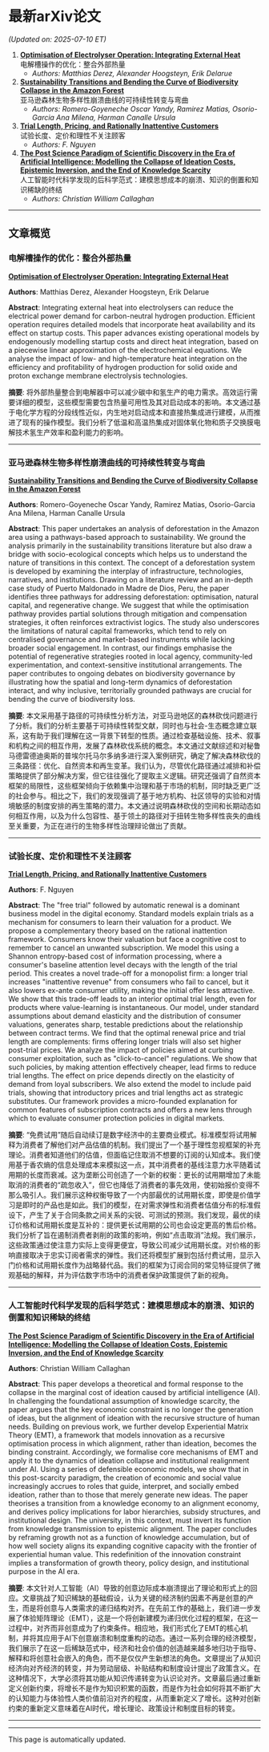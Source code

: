 # 最新arXiv论文

<!-- ARXIV_PAPERS_START -->
*(Updated on: 2025-07-10 ET)*

1. **[Optimisation of Electrolyser Operation: Integrating External Heat](https://arxiv.org/abs/arXiv:2507.06796)**<br/>电解槽操作的优化：整合外部热量
    - *Authors: Matthias Derez, Alexander Hoogsteyn, Erik Delarue*
2. **[Sustainability Transitions and Bending the Curve of Biodiversity Collapse in the Amazon Forest](https://arxiv.org/abs/arXiv:2507.06663)**<br/>亚马逊森林生物多样性崩溃曲线的可持续性转变与弯曲
    - *Authors: Romero-Goyeneche Oscar Yandy, Ramirez Matias, Osorio-Garcia Ana Milena, Harman Canalle Ursula*
3. **[Trial Length, Pricing, and Rationally Inattentive Customers](https://arxiv.org/abs/arXiv:2507.06422)**<br/>试验长度、定价和理性不关注顾客
    - *Authors: F. Nguyen*
4. **[The Post Science Paradigm of Scientific Discovery in the Era of Artificial Intelligence: Modelling the Collapse of Ideation Costs, Epistemic Inversion, and the End of Knowledge Scarcity](https://arxiv.org/abs/arXiv:2507.07019)**<br/>人工智能时代科学发现的后科学范式：建模思想成本的崩溃、知识的倒置和知识稀缺的终结
    - *Authors: Christian William Callaghan*


---

## 文章概览

### 电解槽操作的优化：整合外部热量
**[Optimisation of Electrolyser Operation: Integrating External Heat](https://arxiv.org/abs/arXiv:2507.06796)**

**Authors**: Matthias Derez, Alexander Hoogsteyn, Erik Delarue

**Abstract**: Integrating external heat into electrolysers can reduce the electrical power demand for carbon-neutral hydrogen production. Efficient operation requires detailed models that incorporate heat availability and its effect on startup costs. This paper advances existing operational models by endogenously modelling startup costs and direct heat integration, based on a piecewise linear approximation of the electrochemical equations. We analyse the impact of low- and high-temperature heat integration on the efficiency and profitability of hydrogen production for solid oxide and proton exchange membrane electrolysis technologies.

**摘要**: 将外部热量整合到电解器中可以减少碳中和氢生产的电力需求。高效运行需要详细的模型，这些模型需要包含热量可用性及其对启动成本的影响。本文通过基于电化学方程的分段线性近似，内生地对启动成本和直接热集成进行建模，从而推进了现有的操作模型。我们分析了低温和高温热集成对固体氧化物和质子交换膜电解技术氢生产效率和盈利能力的影响。

---
### 亚马逊森林生物多样性崩溃曲线的可持续性转变与弯曲
**[Sustainability Transitions and Bending the Curve of Biodiversity Collapse in the Amazon Forest](https://arxiv.org/abs/arXiv:2507.06663)**

**Authors**: Romero-Goyeneche Oscar Yandy, Ramirez Matias, Osorio-Garcia Ana Milena, Harman Canalle Ursula

**Abstract**: This paper undertakes an analysis of deforestation in the Amazon area using a pathways-based approach to sustainability. We ground the analysis primarily in the sustainability transitions literature but also draw a bridge with socio-ecological concepts which helps us to understand the nature of transitions in this context. The concept of a deforestation system is developed by examining the interplay of infrastructure, technologies, narratives, and institutions. Drawing on a literature review and an in-depth case study of Puerto Maldonado in Madre de Dios, Peru, the paper identifies three pathways for addressing deforestation: optimisation, natural capital, and regenerative change. We suggest that while the optimisation pathway provides partial solutions through mitigation and compensation strategies, it often reinforces extractivist logics. The study also underscores the limitations of natural capital frameworks, which tend to rely on centralised governance and market-based instruments while lacking broader social engagement. In contrast, our findings emphasise the potential of regenerative strategies rooted in local agency, community-led experimentation, and context-sensitive institutional arrangements. The paper contributes to ongoing debates on biodiversity governance by illustrating how the spatial and long-term dynamics of deforestation interact, and why inclusive, territorially grounded pathways are crucial for bending the curve of biodiversity loss.

**摘要**: 本文采用基于路径的可持续性分析方法，对亚马逊地区的森林砍伐问题进行了分析。我们的分析主要基于可持续性转型文献，同时也与社会-生态概念建立联系，这有助于我们理解在这一背景下转型的性质。通过检查基础设施、技术、叙事和机构之间的相互作用，发展了森林砍伐系统的概念。本文通过文献综述和对秘鲁马德雷德迪奥斯的普埃尔托马尔多纳多进行深入案例研究，确定了解决森林砍伐的三条路径：优化、自然资本和再生变革。我们认为，尽管优化路径通过减排和补偿策略提供了部分解决方案，但它往往强化了提取主义逻辑。研究还强调了自然资本框架的局限性，这些框架倾向于依赖集中治理和基于市场的机制，同时缺乏更广泛的社会参与。相比之下，我们的发现强调了基于地方机构、社区领导的实验和对情境敏感的制度安排的再生策略的潜力。本文通过说明森林砍伐的空间和长期动态如何相互作用，以及为什么包容性、基于领土的路径对于扭转生物多样性丧失的曲线至关重要，为正在进行的生物多样性治理辩论做出了贡献。

---
### 试验长度、定价和理性不关注顾客
**[Trial Length, Pricing, and Rationally Inattentive Customers](https://arxiv.org/abs/arXiv:2507.06422)**

**Authors**: F. Nguyen

**Abstract**: The "free trial" followed by automatic renewal is a dominant business model in the digital economy. Standard models explain trials as a mechanism for consumers to learn their valuation for a product. We propose a complementary theory based on the rational inattention framework. Consumers know their valuation but face a cognitive cost to remember to cancel an unwanted subscription. We model this using a Shannon entropy-based cost of information processing, where a consumer's baseline attention level decays with the length of the trial period. This creates a novel trade-off for a monopolist firm: a longer trial increases "inattentive revenue" from consumers who fail to cancel, but it also lowers ex-ante consumer utility, making the initial offer less attractive. We show that this trade-off leads to an interior optimal trial length, even for products where value-learning is instantaneous. Our model, under standard assumptions about demand elasticity and the distribution of consumer valuations, generates sharp, testable predictions about the relationship between contract terms. We find that the optimal renewal price and trial length are complements: firms offering longer trials will also set higher post-trial prices. We analyze the impact of policies aimed at curbing consumer exploitation, such as "click-to-cancel" regulations. We show that such policies, by making attention effectively cheaper, lead firms to reduce trial lengths. The effect on price depends directly on the elasticity of demand from loyal subscribers. We also extend the model to include paid trials, showing that introductory prices and trial lengths act as strategic substitutes. Our framework provides a micro-founded explanation for common features of subscription contracts and offers a new lens through which to evaluate consumer protection policies in digital markets.

**摘要**: “免费试用”随后自动续订是数字经济中的主要商业模式。标准模型将试用解释为消费者了解他们对产品估值的机制。我们提出了一个基于理性忽视框架的补充理论。消费者知道他们的估值，但面临记住取消不想要的订阅的认知成本。我们使用基于香农熵的信息处理成本来模拟这一点，其中消费者的基线注意力水平随着试用期的长度而衰减。这为垄断公司创造了一个新的权衡：更长的试用期增加了未能取消的消费者的“疏忽收入”，但它也降低了消费者的事先效用，使初始报价变得不那么吸引人。我们展示这种权衡导致了一个内部最优的试用期长度，即使是价值学习是即时的产品也是如此。我们的模型，在对需求弹性和消费者估值分布的标准假设下，产生了关于合同条款之间关系的尖锐、可测试的预测。我们发现，最优的续订价格和试用期长度是互补的：提供更长试用期的公司也会设定更高的售后价格。我们分析了旨在遏制消费者剥削的政策的影响，例如“点击取消”法规。我们展示，这些政策通过使注意力实际上变得更便宜，导致公司减少试用期长度。对价格的影响直接取决于忠实订阅者需求的弹性。我们还将模型扩展到包括付费试用，显示入门价格和试用期长度作为战略替代品。我们的框架为订阅合同的常见特征提供了微观基础的解释，并为评估数字市场中的消费者保护政策提供了新的视角。

---
### 人工智能时代科学发现的后科学范式：建模思想成本的崩溃、知识的倒置和知识稀缺的终结
**[The Post Science Paradigm of Scientific Discovery in the Era of Artificial Intelligence: Modelling the Collapse of Ideation Costs, Epistemic Inversion, and the End of Knowledge Scarcity](https://arxiv.org/abs/arXiv:2507.07019)**

**Authors**: Christian William Callaghan

**Abstract**: This paper develops a theoretical and formal response to the collapse in the marginal cost of ideation caused by artificial intelligence (AI). In challenging the foundational assumption of knowledge scarcity, the paper argues that the key economic constraint is no longer the generation of ideas, but the alignment of ideation with the recursive structure of human needs. Building on previous work, we further develop Experiential Matrix Theory (EMT), a framework that models innovation as a recursive optimisation process in which alignment, rather than ideation, becomes the binding constraint. Accordingly, we formalise core mechanisms of EMT and apply it to the dynamics of ideation collapse and institutional realignment under AI. Using a series of defensible economic models, we show that in this post-scarcity paradigm, the creation of economic and social value increasingly accrues to roles that guide, interpret, and socially embed ideation, rather than to those that merely generate new ideas. The paper theorises a transition from a knowledge economy to an alignment economy, and derives policy implications for labor hierarchies, subsidy structures, and institutional design. The university, in this context, must invert its function from knowledge transmission to epistemic alignment. The paper concludes by reframing growth not as a function of knowledge accumulation, but of how well society aligns its expanding cognitive capacity with the frontier of experiential human value. This redefinition of the innovation constraint implies a transformation of growth theory, policy design, and institutional purpose in the AI era.

**摘要**: 本文针对人工智能（AI）导致的创意边际成本崩溃提出了理论和形式上的回应。文章挑战了知识稀缺的基础假设，认为关键的经济制约因素不再是创意的产生，而是将创意与人类需求的递归结构对齐。在先前工作的基础上，我们进一步发展了体验矩阵理论（EMT），这是一个将创新建模为递归优化过程的框架，在这一过程中，对齐而非创意成为了约束条件。相应地，我们形式化了EMT的核心机制，并将其应用于AI下创意崩溃和制度重构的动态。通过一系列合理的经济模型，我们展示了在这一后稀缺范式中，经济和社会价值的创造越来越多地归功于指导、解释和将创意社会嵌入的角色，而不是仅仅产生新想法的角色。文章提出了从知识经济向对齐经济的转变，并为劳动层级、补贴结构和制度设计提出了政策含义。在这种情况下，大学必须将其功能从知识传递转变为认识论对齐。文章最后通过重新定义创新约束，将增长不是作为知识积累的函数，而是作为社会如何将其不断扩大的认知能力与体验性人类价值前沿对齐的程度，从而重新定义了增长。这种对创新约束的重新定义意味着在AI时代，增长理论、政策设计和制度目标的转变。

---
<!-- ARXIV_PAPERS_END -->

---
This page is automatically updated.
